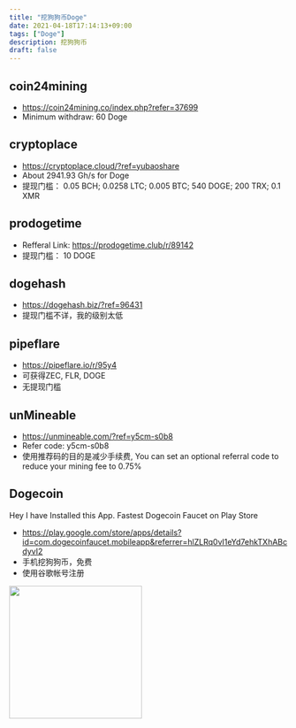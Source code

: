 ```yaml
---
title: "挖狗狗币Doge"
date: 2021-04-18T17:14:13+09:00
tags: ["Doge"]
description: 挖狗狗币
draft: false
---
```


## coin24mining
- https://coin24mining.co/index.php?refer=37699
- Minimum withdraw: 60 Doge

<!--more-->

## cryptoplace
- https://cryptoplace.cloud/?ref=yubaoshare
- About 2941.93 Gh/s for Doge
- 提现门槛： 0.05 BCH; 0.0258 LTC; 0.005 BTC; 540 DOGE; 200 TRX; 0.1 XMR

## prodogetime 
- Refferal Link: https://prodogetime.club/r/89142
- 提现门槛： 10 DOGE

## dogehash
- https://dogehash.biz/?ref=96431
- 提现门槛不详，我的级别太低 

## pipeflare
- https://pipeflare.io/r/95y4
- 可获得ZEC, FLR, DOGE
- 无提现门槛

## unMineable 
- https://unmineable.com/?ref=y5cm-s0b8
- Refer code: y5cm-s0b8
- 使用推荐码的目的是减少手续费, You can set an optional referral code to reduce your mining fee to 0.75%

## Dogecoin
Hey I have Installed this App. Fastest Dogecoin Faucet on Play Store 
- https://play.google.com/store/apps/details?id=com.dogecoinfaucet.mobileapp&referrer=hlZLRq0vI1eYd7ehkTXhABcdyvI2
- 手机挖狗狗币，免费
- 使用谷歌帐号注册

<img src="https://cdn.jsdelivr.net/gh/yubaoliu/assets@image/image-20210508131829414.png" width="240px" />


